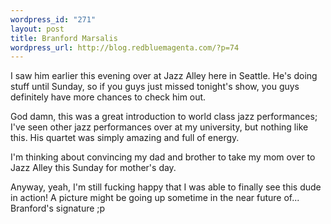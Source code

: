 ```yaml
--- 
wordpress_id: "271"
layout: post
title: Branford Marsalis
wordpress_url: http://blog.redbluemagenta.com/?p=74
---
```

I saw him earlier this evening over at Jazz Alley here in Seattle.  He's doing stuff until Sunday, so if you guys just missed tonight's show, you guys definitely have more chances to check him out.

God damn, this was a great introduction to world class jazz performances; I've seen other jazz performances over at my university, but nothing like this.  His quartet was simply amazing and full of energy.

I'm thinking about convincing my dad and brother to take my mom over to Jazz Alley this Sunday for mother's day.

Anyway, yeah, I'm still fucking happy that I was able to finally see this dude in action!  A picture might be going up sometime in the near future of... Branford's signature ;p

